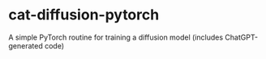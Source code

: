 # cat-diffusion-pytorch
A simple PyTorch routine for training a diffusion model (includes ChatGPT-generated code)
